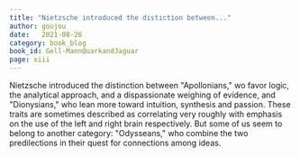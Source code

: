 ```yaml
---
title: "Nietzsche introduced the distiction between..."
author: goujou
date:   2021-08-26
category: book_blog
book_id: Gell-MannQuarkandJaguar
page: xiii
---
```

Nietzsche introduced the distinction between "Apollonians," wo favor logic, the analytical approach, and a dispassionate weighing of evidence, and "Dionysians," who lean more toward intuition, synthesis and passion.
These traits are sometimes described as correlating very roughly with emphasis on the use of the left and right brain respectively.
But some of us seem to belong to another category: "Odysseans," who combine the two predilections in their quest for connections among ideas.
